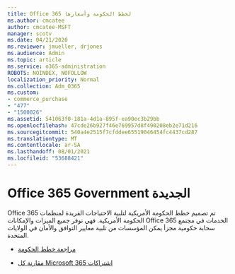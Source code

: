 ```yaml
---
title: Office 365 لخطط الحكومة وأسعارها
ms.author: cmcatee
author: cmcatee-MSFT
manager: scotv
ms.date: 04/21/2020
ms.reviewer: jmueller, drjones
ms.audience: Admin
ms.topic: article
ms.service: o365-administration
ROBOTS: NOINDEX, NOFOLLOW
localization_priority: Normal
ms.collection: Adm_O365
ms.custom:
- commerce_purchase
- "477"
- "1500026"
ms.assetid: 541063f0-181a-4d1a-895f-ea90ec3b29bb
ms.openlocfilehash: 47cde26b927f46e769957d8f490208eb2e71d216
ms.sourcegitcommit: 540a4e2515f7cfddee65519046454fc4437cd287
ms.translationtype: MT
ms.contentlocale: ar-SA
ms.lasthandoff: 08/01/2021
ms.locfileid: "53688421"
---
```

# <a name="office-365-government-plans"></a>Office 365 Government الجديدة

Office 365 تم تصميم خطط الحكومة الأمريكية لتلبية الاحتياجات الفريدة لمنظمات الحكومة الأمريكية. فهي توفر جميع الميزات والإمكانات Office 365 الخدمات في مجتمع سحابة حكومية مجزأ يمكن المؤسسات من تلبية معايير التوافق والأمان في الولايات المتحدة.
  
- [مراجعة خطط الحكومة](https://products.office.com/government/compare-office-365-government-plans)

- [مقارنة كل Microsoft 365 اشتراكات](https://products.office.com/business/compare-more-office-365-for-business-plans)